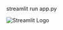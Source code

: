 streamlit run app.py   
  
  
 ![Streamlit Logo](https://streamlit.io/images/brand/streamlit-logo-primary-colormark-darktext.png)

